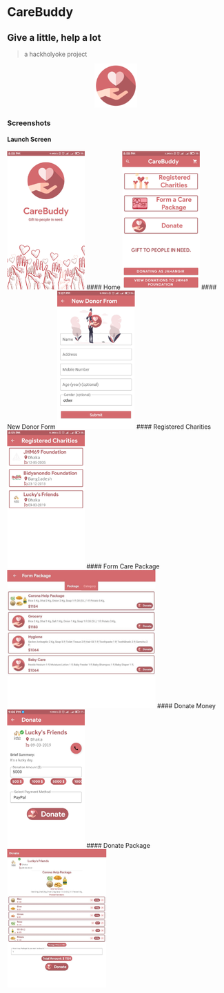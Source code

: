 
# CareBuddy
## Give a little, help a lot

> a hackholyoke project

<p align="center">
<img src="https://raw.githubusercontent.com/JHM69/CareBuddy/master/logo.png" width="20%" alt="CareBuddy"/>
</p>

### Screenshots

#### Launch Screen
<img src="https://raw.githubusercontent.com/JHM69/CareBuddy/master/assets/ss_launch_scrn.jpg" height="320px" alt="Launch Screen Screenshot"/>
#### Home
<img src="https://raw.githubusercontent.com/JHM69/CareBuddy/master/assets/ss_home_scrn.jpg" height="320px" alt="Home Screen Screenshot"/>
#### New Donor Form
<img src="https://raw.githubusercontent.com/JHM69/CareBuddy/master/assets/ss_new-donor-form_scrn.jpg" height="320px" alt="New Donor Form Screen Screenshot"/>
#### Registered Charities
<img src="https://raw.githubusercontent.com/JHM69/CareBuddy/master/assets/ss_reged-charities_scrn.jpg" height="320px" alt="Registered Charities Screen Screenshot"/>
#### Form Care Package
<img src="https://raw.githubusercontent.com/JHM69/CareBuddy/master/assets/ss_form-care-pkg_scrn.jpg" height="320px" alt="Form Care Package Screen Screenshot"/>
#### Donate Money
<img src="https://raw.githubusercontent.com/JHM69/CareBuddy/master/assets/ss_donate-money_scrn.jpg" height="320px" alt="Donate Money Screen Screenshot"/>
#### Donate Package
<img src="https://raw.githubusercontent.com/JHM69/CareBuddy/master/assets/ss_donate-package_scrn.jpg" height="320px" alt="Donate Package Screen Screenshot"/>
